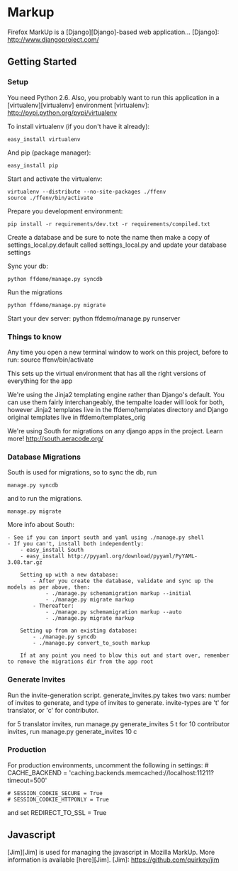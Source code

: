 Markup
===

Firefox MarkUp is a [Django][Django]-based web application...
[Django]: http://www.djangoproject.com/

Getting Started
---

### Setup

You need Python 2.6. Also, you probably want to run this application in a
[virtualenv][virtualenv] environment
[virtualenv]: http://pypi.python.org/pypi/virtualenv

To install virtualenv (if you don't have it already):

    easy_install virtualenv

And pip (package manager):

    easy_install pip

Start and activate the virtualenv:

    virtualenv --distribute --no-site-packages ./ffenv
    source ./ffenv/bin/activate

Prepare you development environment:

    pip install -r requirements/dev.txt -r requirements/compiled.txt

Create a database and be sure to note the name then make a copy of settings_local.py.default called settings_local.py and update your database settings

Sync your db:

    python ffdemo/manage.py syncdb

Run the migrations

    python ffdemo/manage.py migrate

Start your dev server:
    python ffdemo/manage.py runserver


### Things to know

Any time you open a new terminal window to work on this project, before to run:
    source ffenv/bin/activate

This sets up the virtual environment that has all the right versions of everything for the app

We're using the Jinja2 templating engine rather than Django's default. You can use them fairly interchangeably, the tempalte loader will look for both, however Jinja2 templates live in the ffdemo/templates directory and Django original templates live in ffdemo/templates_orig

We're using South for migrations on any django apps in the project. Learn more! http://south.aeracode.org/


### Database Migrations

South is used for migrations, so to sync the db, run

    manage.py syncdb

and to run the migrations.

    manage.py migrate

More info about South:

	- See if you can import south and yaml using ./manage.py shell
	- If you can't, install both independently:
		- easy_install South
		- easy_install http://pyyaml.org/download/pyyaml/PyYAML-3.08.tar.gz

		Setting up with a new database:
			- After you create the database, validate and sync up the models as per above, then:
				- ./manage.py schemamigration markup --initial
				- ./manage.py migrate markup
			- Thereafter:
				- ./manage.py schemamigration markup --auto
				- ./manage.py migrate markup

		Setting up from an existing database:
			- ./manage.py syncdb
			- ./manage.py convert_to_south markup

		If at any point you need to blow this out and start over, remember to remove the migrations dir from the app root


### Generate Invites

Run the invite-generation script. generate_invites.py takes two vars: number of invites to generate, and type of invites to generate. invite-types are 't' for translator, or 'c' for contributor.

for 5 translator invites, run
     manage.py generate_invites 5 t
for 10 contributor invites, run
     manage.py generate_invites 10 c


### Production

For production environments, uncomment the following in settings:
    # CACHE_BACKEND = 'caching.backends.memcached://localhost:11211?timeout=500'

    # SESSION_COOKIE_SECURE = True
    # SESSION_COOKIE_HTTPONLY = True

and set
    REDIRECT_TO_SSL = True


## Javascript

[Jim][Jim] is used for managing the javascript in Mozilla MarkUp. More information is available [here][Jim].
[Jim]: https://github.com/quirkey/jim
